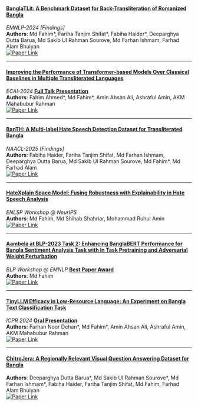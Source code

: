 
#### [BanglaTLit: A Benchmark Dataset for Back-Transliteration of Romanized Bangla](https://aclanthology.org/2024.findings-emnlp.859.pdf)  
*EMNLP-2024 [Findings]*  
**Authors**: Md Fahim*, Fariha Tanjim Shifat*, Fabiha Haider*, Deeparghya Dutta Barua, Md Sakib Ul Rahman Sourove, Md Farhan Ishmam, Farhad Alam Bhuiyan  
[![Paper Link](https://img.shields.io/badge/Paper-Link-blue)](https://aclanthology.org/2024.findings-emnlp.859.pdf)  

---

#### [Improving the Performance of Transformer-based Models Over Classical Baselines in Multiple Transliterated Languages](https://ebooks.iospress.nl/doi/10.3233/FAIA240972)  
*ECAI-2024* [**Full Talk Presentation**](https://www.ecai2024.eu/programme/schedule)  
**Authors**: Fahim Ahmed*, Md Fahim*, Amin Ahsan Ali, Ashraful Amin, AKM Mahabubur Rahman  
[![Paper Link](https://img.shields.io/badge/Paper-Link-blue)](https://ebooks.iospress.nl/doi/10.3233/FAIA240972)

---

#### [BanTH: A Multi-label Hate Speech Detection Dataset for Transliterated Bangla](https://arxiv.org/abs/2410.13281)  
*NAACL-2025 [Findings]*  
**Authors**: Fabiha Haider, Fariha Tanjim Shifat, Md Farhan Ishmam, Deeparghya Dutta Barua, Md Sakib Ul Rahman Sourove, Md Fahim*, Md Farhad Alam  
[![Paper Link](https://img.shields.io/badge/Paper-Link-blue)](https://arxiv.org/abs/2410.13281)

---

#### [HateXplain Space Model: Fusing Robustness with Explainability in Hate Speech Analysis](https://neurips2023-enlsp.github.io/papers/paper_91.pdf)  
*ENLSP Workshop @ NeurIPS*  
**Authors**: Md Fahim, Md Shihab Shahriar, Mohammad Ruhul Amin  
[![Paper Link](https://img.shields.io/badge/Paper-Link-blue)](https://neurips2023-enlsp.github.io/papers/paper_91.pdf)

---

#### [Aambela at BLP-2023 Task 2: Enhancing BanglaBERT Performance for Bangla Sentiment Analysis Task with In Task Pretraining and Adversarial Weight Perturbation](https://aclanthology.org/2023.banglalp-1.42.pdf)  
*BLP Workshop @ EMNLP* [**Best Paper Award**](https://blp-workshop.github.io/)  
**Authors**: Md Fahim  
[![Paper Link](https://img.shields.io/badge/Paper-Link-blue)](https://aclanthology.org/2023.banglalp-1.42.pdf)

---

#### [TinyLLM Efficacy in Low-Resource Language: An Experiment on Bangla Text Classification Task](https://link.springer.com/chapter/10.1007/978-3-031-78495-8_30)  
*ICPR 2024* [**Oral Presentation**](https://icpr2024.org/pdf/Oral%20Papers.pdf)  
**Authors**: Farhan Noor Dehan*, Md Fahim*, Amin Ahsan Ali, Ashraful Amin, AKM Mahabubur Rahman  
[![Paper Link](https://img.shields.io/badge/Paper-Link-blue)](https://link.springer.com/chapter/10.1007/978-3-031-78495-8_30)

---

#### [ChitroJera: A Regionally Relevant Visual Question Answering Dataset for Bangla](https://arxiv.org/abs/2410.14991)  
**Authors**: Deeparghya Dutta Barua*, Md Sakib Ul Rahman Sourove*, Md Farhan Ishmam*, Fabiha Haider, Fariha Tanjim Shifat, Md Fahim, Farhad Alam Bhuiyan  
[![Paper Link](https://img.shields.io/badge/Paper-Link-blue)](https://arxiv.org/abs/2410.14991)
